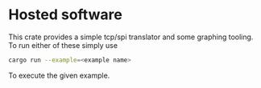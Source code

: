 # Hosted software

This crate provides a simple tcp/spi translator and some graphing tooling. To run either of these simply use

```bash
cargo run --example=<example name>
```

To execute the given example.